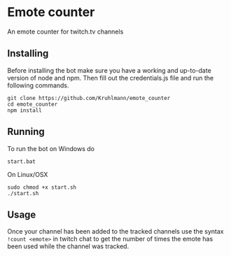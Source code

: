 # Emote counter
An emote counter for twitch.tv channels

## Installing
Before installing the bot make sure you have a working and up-to-date version of node and npm. Then fill out the credentials.js file and run the following commands.
```
git clone https://github.com/Kruhlmann/emote_counter
cd emote_counter
npm install
```
## Running
To run the bot on Windows do
```
start.bat
```
On Linux/OSX
```
sudo chmod +x start.sh
./start.sh
```
## Usage
Once your channel has been added to the tracked channels use the syntax `!count <emote>` in twitch chat to get the number of times the emote has been used while the channel was tracked.

